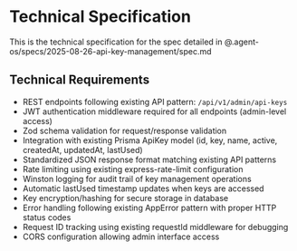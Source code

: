 # Technical Specification

This is the technical specification for the spec detailed in @.agent-os/specs/2025-08-26-api-key-management/spec.md

## Technical Requirements

- REST endpoints following existing API pattern: `/api/v1/admin/api-keys`
- JWT authentication middleware required for all endpoints (admin-level access)
- Zod schema validation for request/response validation
- Integration with existing Prisma ApiKey model (id, key, name, active, createdAt, updatedAt, lastUsed)
- Standardized JSON response format matching existing API patterns
- Rate limiting using existing express-rate-limit configuration
- Winston logging for audit trail of key management operations
- Automatic lastUsed timestamp updates when keys are accessed
- Key encryption/hashing for secure storage in database
- Error handling following existing AppError pattern with proper HTTP status codes
- Request ID tracking using existing requestId middleware for debugging
- CORS configuration allowing admin interface access